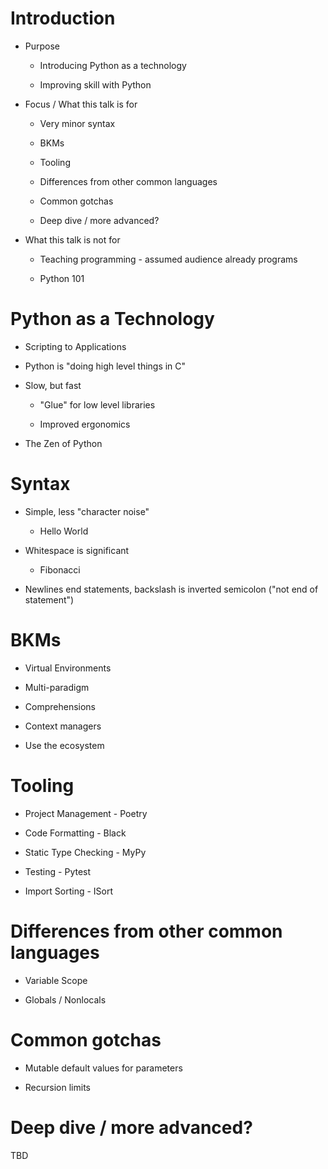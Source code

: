 # Introduction

- Purpose

    - Introducing Python as a technology
    
    - Improving skill with Python

- Focus / What this talk is for

    - Very minor syntax

    - BKMs

    - Tooling

    - Differences from other common languages

    - Common gotchas

    - Deep dive / more advanced?

- What this talk is not for

    - Teaching programming - assumed audience already programs

    - Python 101

# Python as a Technology

- Scripting to Applications

- Python is "doing high level things in C"

- Slow, but fast

    - "Glue" for low level libraries

    - Improved ergonomics

- The Zen of Python

# Syntax

- Simple, less "character noise"

    - Hello World

- Whitespace is significant

    - Fibonacci

- Newlines end statements, backslash is inverted semicolon ("not end of statement")


# BKMs

- Virtual Environments

- Multi-paradigm

- Comprehensions

- Context managers

- Use the ecosystem

# Tooling

- Project Management - Poetry

- Code Formatting - Black

- Static Type Checking - MyPy

- Testing - Pytest

- Import Sorting - ISort

# Differences from other common languages

- Variable Scope

- Globals / Nonlocals

# Common gotchas

- Mutable default values for parameters

- Recursion limits

# Deep dive / more advanced?

TBD

